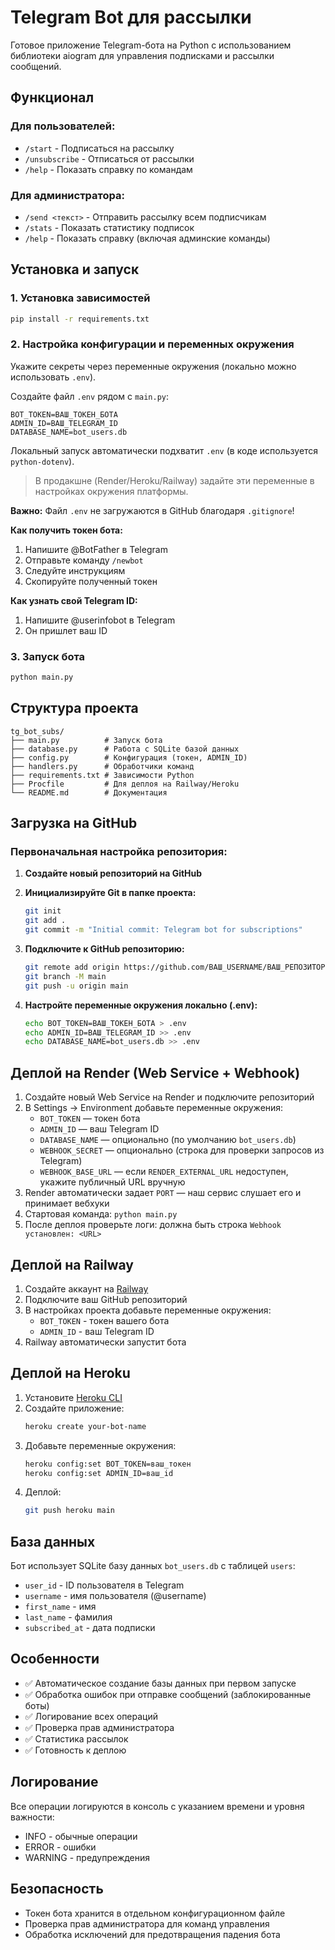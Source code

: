 # Telegram Bot для рассылки

Готовое приложение Telegram-бота на Python с использованием библиотеки aiogram для управления подписками и рассылки сообщений.

## Функционал

### Для пользователей:
- `/start` - Подписаться на рассылку
- `/unsubscribe` - Отписаться от рассылки  
- `/help` - Показать справку по командам

### Для администратора:
- `/send <текст>` - Отправить рассылку всем подписчикам
- `/stats` - Показать статистику подписок
- `/help` - Показать справку (включая админские команды)

## Установка и запуск

### 1. Установка зависимостей
```bash
pip install -r requirements.txt
```

### 2. Настройка конфигурации и переменных окружения
Укажите секреты через переменные окружения (локально можно использовать `.env`).

Создайте файл `.env` рядом с `main.py`:

```env
BOT_TOKEN=ВАШ_ТОКЕН_БОТА
ADMIN_ID=ВАШ_TELEGRAM_ID
DATABASE_NAME=bot_users.db
```

Локальный запуск автоматически подхватит `.env` (в коде используется `python-dotenv`).

> В продакшне (Render/Heroku/Railway) задайте эти переменные в настройках окружения платформы.

**Важно:** Файл `.env` не загружаются в GitHub благодаря `.gitignore`!

**Как получить токен бота:**
1. Напишите @BotFather в Telegram
2. Отправьте команду `/newbot`
3. Следуйте инструкциям
4. Скопируйте полученный токен

**Как узнать свой Telegram ID:**
1. Напишите @userinfobot в Telegram
2. Он пришлет ваш ID

### 3. Запуск бота
```bash
python main.py
```

## Структура проекта

```
tg_bot_subs/
├── main.py          # Запуск бота
├── database.py      # Работа с SQLite базой данных
├── config.py        # Конфигурация (токен, ADMIN_ID)
├── handlers.py      # Обработчики команд
├── requirements.txt # Зависимости Python
├── Procfile         # Для деплоя на Railway/Heroku
└── README.md        # Документация
```

## Загрузка на GitHub

### Первоначальная настройка репозитория:

1. **Создайте новый репозиторий на GitHub**

2. **Инициализируйте Git в папке проекта:**
   ```bash
   git init
   git add .
   git commit -m "Initial commit: Telegram bot for subscriptions"
   ```

3. **Подключите к GitHub репозиторию:**
   ```bash
   git remote add origin https://github.com/ВАШ_USERNAME/ВАШ_РЕПОЗИТОРИЙ.git
   git branch -M main
   git push -u origin main
   ```

4. **Настройте переменные окружения локально (.env):**
   ```bash
   echo BOT_TOKEN=ВАШ_ТОКЕН_БОТА > .env
   echo ADMIN_ID=ВАШ_TELEGRAM_ID >> .env
   echo DATABASE_NAME=bot_users.db >> .env
   ```
## Деплой на Render (Web Service + Webhook)

1. Создайте новый Web Service на Render и подключите репозиторий
2. В Settings → Environment добавьте переменные окружения:
   - `BOT_TOKEN` — токен бота
   - `ADMIN_ID` — ваш Telegram ID
   - `DATABASE_NAME` — опционально (по умолчанию `bot_users.db`)
   - `WEBHOOK_SECRET` — опционально (строка для проверки запросов из Telegram)
   - `WEBHOOK_BASE_URL` — если `RENDER_EXTERNAL_URL` недоступен, укажите публичный URL вручную
3. Render автоматически задает `PORT` — наш сервис слушает его и принимает вебхуки
4. Стартовая команда: `python main.py`
5. После деплоя проверьте логи: должна быть строка `Webhook установлен: <URL>`

## Деплой на Railway

1. Создайте аккаунт на [Railway](https://railway.app)
2. Подключите ваш GitHub репозиторий
3. В настройках проекта добавьте переменные окружения:
   - `BOT_TOKEN` - токен вашего бота
   - `ADMIN_ID` - ваш Telegram ID
4. Railway автоматически запустит бота

## Деплой на Heroku

1. Установите [Heroku CLI](https://devcenter.heroku.com/articles/heroku-cli)
2. Создайте приложение:
   ```bash
   heroku create your-bot-name
   ```
3. Добавьте переменные окружения:
   ```bash
   heroku config:set BOT_TOKEN=ваш_токен
   heroku config:set ADMIN_ID=ваш_id
   ```
4. Деплой:
   ```bash
   git push heroku main
   ```

## База данных

Бот использует SQLite базу данных `bot_users.db` с таблицей `users`:
- `user_id` - ID пользователя в Telegram
- `username` - имя пользователя (@username)
- `first_name` - имя
- `last_name` - фамилия
- `subscribed_at` - дата подписки

## Особенности

- ✅ Автоматическое создание базы данных при первом запуске
- ✅ Обработка ошибок при отправке сообщений (заблокированные боты)
- ✅ Логирование всех операций
- ✅ Проверка прав администратора
- ✅ Статистика рассылок
- ✅ Готовность к деплою

## Логирование

Все операции логируются в консоль с указанием времени и уровня важности:
- INFO - обычные операции
- ERROR - ошибки
- WARNING - предупреждения

## Безопасность

- Токен бота хранится в отдельном конфигурационном файле
- Проверка прав администратора для команд управления
- Обработка исключений для предотвращения падения бота
